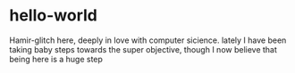 # hello-world

Hamir-glitch here, deeply in love with computer sicience. 
lately I have been taking baby steps towards the super objective, though I now believe that being here is a huge step
